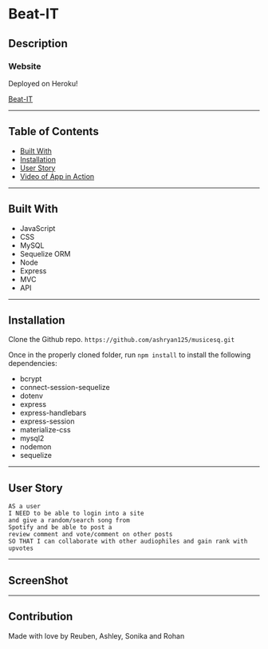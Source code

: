 # Beat-IT

## Description

### Website 
Deployed on Heroku!

[Beat-IT](https://beatit-music-app.herokuapp.com/)

---

## Table of Contents
* [Built With](#built-with)
* [Installation](#installation)
* [User Story](#user-story)
* [Video of App in Action](#video)

---

## Built With
* JavaScript
* CSS
* MySQL
* Sequelize ORM
* Node
* Express
* MVC
* API

---

## Installation
Clone the Github repo.
```https://github.com/ashryan125/musicesq.git```

Once in the properly cloned folder, run ```npm install``` to install the following dependencies:

 * bcrypt
 * connect-session-sequelize
 * dotenv
 * express
 * express-handlebars
 * express-session
 * materialize-css
 * mysql2
 * nodemon
 * sequelize

---

## User Story
```
AS a user
I NEED to be able to login into a site
and give a random/search song from
Spotify and be able to post a
review comment and vote/comment on other posts
SO THAT I can collaborate with other audiophiles and gain rank with upvotes
```

---

## ScreenShot


---


## Contribution
Made with love by Reuben, Ashley, Sonika and Rohan 


